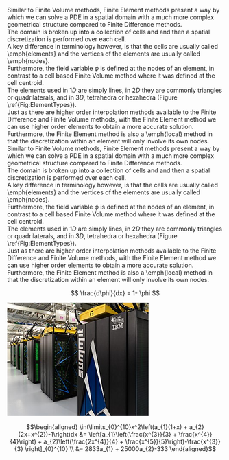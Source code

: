 Similar to Finite Volume methods, Finite Element methods present a way by which we can solve a PDE in a spatial domain with a much more complex geometrical structure compared to Finite Difference methods.  
The domain is broken up into a collection of cells and  and then a spatial discretization is performed over each cell.  
A key difference in terminology however, is that the cells are usually called \emph{elements} and the vertices of the elements are usually called \emph{nodes}.  
Furthermore, the field variable $\phi$ is defined at the nodes of an element, in contrast to a cell based Finite Volume method where it was defined at the cell centroid.  
The elements used in $1D$ are simply lines, in $2D$ they are commonly triangles or quadrilaterals, and in $3D$, tetrahedra or hexahedra \(Figure \ref{Fig:ElementTypes}\).  
Just as there are higher order interpolation methods available to the Finite Difference and Finite Volume methods, with the Finite Element method we can use higher order elements to obtain a more accurate solution.  
Furthermore, the Finite Element method is also a \emph{local} method in that the discretization within an element will only involve its own nodes.  
Similar to Finite Volume methods, Finite Element methods present a way by which we can solve a PDE in a spatial domain with a much more complex geometrical structure compared to Finite Difference methods.  
The domain is broken up into a collection of cells and  and then a spatial discretization is performed over each cell.  
A key difference in terminology however, is that the cells are usually called \emph{elements} and the vertices of the elements are usually called \emph{nodes}.  
Furthermore, the field variable $\phi$ is defined at the nodes of an element, in contrast to a cell based Finite Volume method where it was defined at the cell centroid.  
The elements used in $1D$ are simply lines, in $2D$ they are commonly triangles or quadrilaterals, and in $3D$, tetrahedra or hexahedra \(Figure \ref{Fig:ElementTypes}\).  
Just as there are higher order interpolation methods available to the Finite Difference and Finite Volume methods, with the Finite Element method we can use higher order elements to obtain a more accurate solution.  
Furthermore, the Finite Element method is also a \emph{local} method in that the discretization within an element will only involve its own nodes.

$$ \frac{d\phi}{dx} = 1- \phi $$

![](figures/SummitSupercomputer.jpg)

$$\begin{aligned}
\int\limits_{0}^{10}x^2\left(a_{1}(1+x) + a_{2}(2x+x^{2})-1\right)dx &= \left[a_{1}\left(\frac{x^{3}}{3} + \frac{x^{4}}{4}\right) + a_{2}\left(\frac{2x^{4}}{4} + \frac{x^{5}}{5}\right)-\frac{x^{3}}{3} \right]_{0}^{10}    \\
&= 2833a_{1} + 25000a_{2}-333
\end{aligned}$$
